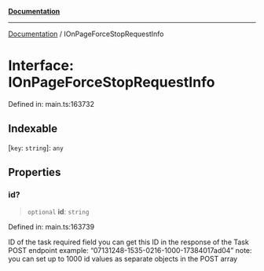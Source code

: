 [**Documentation**](../README.md)

***

[Documentation](../README.md) / IOnPageForceStopRequestInfo

# Interface: IOnPageForceStopRequestInfo

Defined in: main.ts:163732

## Indexable

\[`key`: `string`\]: `any`

## Properties

### id?

> `optional` **id**: `string`

Defined in: main.ts:163739

ID of the task
required field
you can get this ID in the response of the Task POST endpoint
example:
“07131248-1535-0216-1000-17384017ad04”
note: you can set up to 1000 id values as separate objects in the POST array
